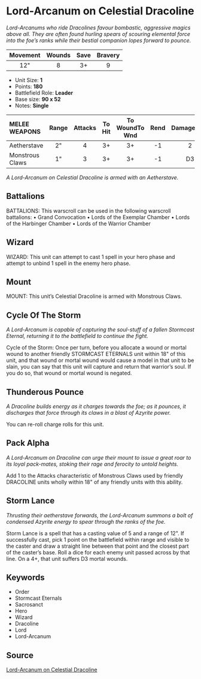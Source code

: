 # Lord-Arcanum on Celestial Dracoline

_Lord-Arcanums who ride Dracolines favour bombastic, aggressive magics above all. They are often found hurling spears of scouring elemental force into the foe’s ranks while their bestial companion lopes forward to pounce._


| Movement | Wounds | Save | Bravery |
|:--------:|:------:|:----:|:-------:|
| 12" | 8 | 3+ | 9 |

* Unit Size: **1**
* Points: **180**
* Battlefield Role: **Leader**
* Base size: **90 x 52**
* Notes: **Single**

| MELEE WEAPONS | Range | Attacks | To Hit | To WoundTo Wnd | Rend | DamageDmg |
|:---|:--:|:--:|:--:|:--:|:--:|:--:|
| Aetherstave | 2" | 4 | 3+ | 3+ | -1 | 2 |
| Monstrous Claws | 1" | 3 | 3+ | 3+ | -1 | D3 |


_A Lord-Arcanum on Celestial Dracoline is armed with an Aetherstave._

## Battalions

BATTALIONS: This warscroll can be used in the following warscroll battalions: • Grand Convocation • Lords of the Exemplar Chamber • Lords of the Harbinger Chamber • Lords of the Warrior Chamber

## Wizard

WIZARD: This unit can attempt to cast 1 spell in your hero phase and attempt to unbind 1 spell in the enemy hero phase.

## Mount

MOUNT: This unit’s Celestial Dracoline is armed with Monstrous Claws.

## Cycle Of The Storm

_A Lord-Arcanum is capable of capturing the soul-stuff of a fallen Stormcast Eternal, returning it to the battlefield to continue the fight._

Cycle of the Storm: Once per turn, before you allocate a wound or mortal wound to another friendly STORMCAST ETERNALS unit within 18" of this unit, and that wound or mortal wound would cause a model in that unit to be slain, you can say that this unit will capture and return that warrior’s soul. If you do so, that wound or mortal wound is negated.

## Thunderous Pounce

_A Dracoline builds energy as it charges towards the foe; as it pounces, it discharges that force through its claws in a blast of Azyrite power._

You can re-roll charge rolls for this unit.

## Pack Alpha

_A Lord-Arcanum on Dracoline can urge their mount to issue a great roar to its loyal pack-mates, stoking their rage and ferocity to untold heights._

Add 1 to the Attacks characteristic of Monstrous Claws used by friendly DRACOLINE units wholly within 18" of any friendly units with this ability.

## Storm Lance

_Thrusting their aetherstave forwards, the Lord-Arcanum summons a bolt of condensed Azyrite energy to spear through the ranks of the foe._

Storm Lance is a spell that has a casting value of 5 and a range of 12". If successfully cast, pick 1 point on the battlefield within range and visible to the caster and draw a straight line between that point and the closest part of the caster’s base. Roll a dice for each enemy unit passed across by that line. On a 4+, that unit suffers D3 mortal wounds.

## Keywords

* Order
* Stormcast Eternals
* Sacrosanct
* Hero
* Wizard
* Dracoline
* Lord
* Lord-Arcanum


## Source

[Lord-Arcanum on Celestial Dracoline](https://wahapedia.ru/aos3/factions/stormcast-eternals/Lord-Arcanum-on-Celestial-Dracoline)
